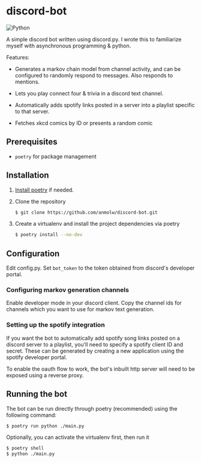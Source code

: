# discord-bot

![Python](https://img.shields.io/badge/Python-3.9-blue.svg)

A simple discord bot written using discord.py. I wrote this to familiarize myself with asynchronous programming & python.

Features:

- Generates a markov chain model from channel activity, and can be configured to randomly respond to messages. Also responds to mentions.

- Lets you play connect four & trivia in a discord text channel.

- Automatically adds spotify links posted in a server into a playlist specific to that server.

- Fetches xkcd comics by ID or presents a random comic

## Prerequisites
- `poetry` for package management

## Installation

1. [Install poetry](https://python-poetry.org/docs/#installation) if needed.

2. Clone the repository

    ```sh
    $ git clone https://github.com/anmolw/discord-bot.git
    ```
    
3. Create a virtualenv and install the project dependencies via poetry

    ```sh 
    $ poetry install --no-dev
    ```

## Configuration

Edit config.py. Set `bot_token` to the token obtained from discord's developer portal.

### Configuring markov generation channels

Enable developer mode in your discord client. Copy the channel ids for channels which you want to use for markov text generation.

### Setting up the spotify integration

If you want the bot to automatically add spotify song links posted on a discord server to a playlist, you'll need to specify a spotify client ID and secret. These can be generated by creating a new application using the spotify developer portal.

To enable the oauth flow to work, the bot's inbuilt http server will need to be exposed using a reverse proxy.

## Running the bot

The bot can be run directly through poetry (recommended) using the following command:

```sh 
$ poetry run python ./main.py
```

Optionally, you can activate the virtualenv first, then run it
```sh 
$ poetry shell
$ python ./main.py
```

